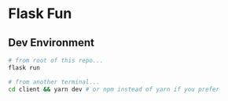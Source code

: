 # Flask Fun

## Dev Environment

```sh
# from root of this repo...
flask run

# from another terminal...
cd client && yarn dev # or npm instead of yarn if you prefer
```
